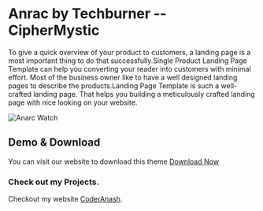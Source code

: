 # Anrac by Techburner -- CipherMystic

To give a quick overview of your product to customers, a landing page is a most important thing to do that successfully.Single Product Landing Page Template can help you converting your reader into customers with minimal effort. Most of the business owner like to have a well designed landing pages to describe the products.Landing Page Template is such a well-crafted landing page. That helps you building a meticulously crafted landing page with nice looking on your website.


<img src="" alt="Anarc Watch">

## Demo & Download 

You can visit our website to download this theme <a href="tel:9508913641">Download Now</a>

### Check out my Projects.
Checkout my website <a href="https://ciphermystic.me/">CoderAnash</a>.

